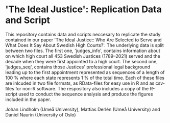 # 'The Ideal Justice': Replication Data and Script

This repository contains data and scripts neccesary to replicate the study contained in our paper 'The Ideal Justice:: Who Are Selected to Serve and What Does It Say About Swedish High Courts?'. The underlying data is split between two files. The first one, 'judges_info', contains information about on which high court all 453 Swedish Justices (1789–2021) served and the decade when they were first appointed to a high court. The second one, 'judges_seq', contains those Justices' professional legal background leading up to the first appointment represented as sequences of a length of 100 % where each state represents 1 % of the total time. Each of these files are inlcuded in two file formats, as RData-files for easy use in R and as csv-files for non-R software. The respository also includes a copy of the R-script used to conduct the sequence analysis and produce the figures included in the paper. 

Johan Lindholm (Umeå University), Mattias Derlén (Umeå University) and Daniel Naurin (University of Oslo)
